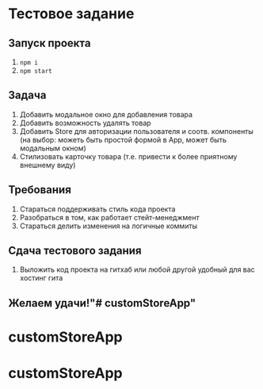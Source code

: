 # Тестовое задание

## Запуск проекта
1. `npm i`
2. `npm start`

## Задача
1. Добавить модальное окно для добавления товара
2. Добавить возможность удалять товар
3. Добавить Store для авторизации пользователя и соотв. компоненты (на выбор: можеть быть простой формой в App, может быть модальным окном)
4. Стилизовать карточку товара (т.е. привести к более приятному внешнему виду)


## Требования
1. Стараться поддерживать стиль кода проекта
2. Разобраться в том, как работает стейт-менеджмент
3. Стараться делить изменения на логичные коммиты

## Сдача тестового задания
1. Выложить код проекта на гитхаб или любой другой удобный для вас хостинг гита

## Желаем удачи!"# customStoreApp" 
# customStoreApp
# customStoreApp
